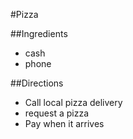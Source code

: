 #Pizza

##Ingredients
- cash
- phone

##Directions
- Call local pizza delivery
- request a pizza
- Pay when it arrives